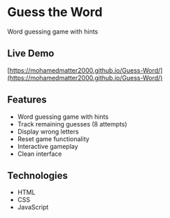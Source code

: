 # Guess the Word

Word guessing game with hints

## Live Demo
[https://mohamedmatter2000.github.io/Guess-Word/](https://mohamedmatter2000.github.io/Guess-Word/)

## Features
- Word guessing game with hints
- Track remaining guesses (8 attempts)
- Display wrong letters
- Reset game functionality
- Interactive gameplay
- Clean interface

## Technologies
- HTML
- CSS  
- JavaScript

